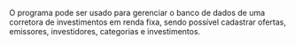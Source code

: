 O programa pode ser usado para gerenciar o banco de dados de uma corretora de investimentos em renda fixa, sendo possível cadastrar ofertas, emissores, investidores, categorias e investimentos.
